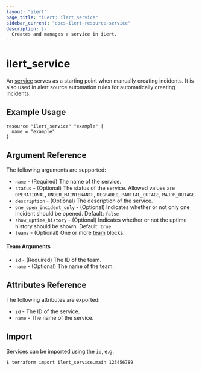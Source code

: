 ```yaml
---
layout: "ilert"
page_title: "iLert: ilert_service"
sidebar_current: "docs-ilert-resource-service"
description: |-
  Creates and manages a service in iLert.
---
```


# ilert_service

An [service](https://api.ilert.com/api-docs/#tag/Services) serves as a starting point when manually creating incidents. It is also used in alert source automation rules for automatically creating incidents.

## Example Usage

```hcl
resource "ilert_service" "example" {
  name = "example"
}
```

## Argument Reference

The following arguments are supported:

- `name` - (Required) The name of the service.
- `status` - (Optional) The status of the service. Allowed values are `OPERATIONAL`, `UNDER_MAINTENANCE`, `DEGRADED`, `PARTIAL_OUTAGE`, `MAJOR_OUTAGE`.
- `description` - (Optional) The description of the service.
- `one_open_incident_only` - (Optional) Indicates whether or not only one incident should be opened. Default: `false`
- `show_uptime_history` - (Optional) Indicates whether or not the uptime history should be shown. Default: `true`
- `teams` - (Optional) One or more [team](#team-arguments) blocks.

#### Team Arguments

- `id` - (Required) The ID of the team.
- `name` - (Optional) The name of the team.

## Attributes Reference

The following attributes are exported:

- `id` - The ID of the service.
- `name` - The name of the service.

## Import

Services can be imported using the `id`, e.g.

```sh
$ terraform import ilert_service.main 123456789
```

